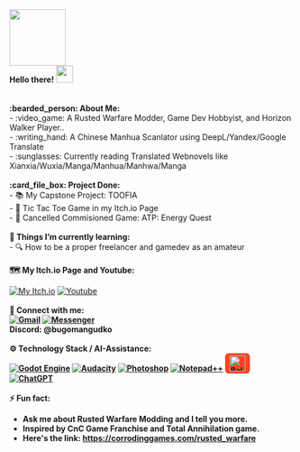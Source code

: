 <div id="header">
  <img src="https://media.giphy.com/media/M9gbBd9nbDrOTu1Mqx/giphy.gif" width="100"/>
  <br>
   <b>Hello there!</b>
  <img src="https://media.giphy.com/media/hvRJCLFzcasrR4ia7z/giphy.gif" width="30px"/>
  <br>
  <br>
  <br>
  <b>:bearded_person: About Me:</b><br>
  - :video_game: A Rusted Warfare Modder, Game Dev Hobbyist, and Horizon Walker Player..
    <br>
  - :writing_hand: A Chinese Manhua Scanlator using DeepL/Yandex/Google Translate
    <br>
  - :sunglasses: Currently reading Translated Webnovels like Xianxia/Wuxia/Manga/Manhua/Manhwa/Manga
  <br>
  <br>
  <b>:card_file_box: Project Done:</b>
  <br>
  - 📚 My Capstone Project: TOOFIA
  <br>
  - 🧩 Tic Tac Toe Game in my Itch.io Page
  <br>
  - 📌 Cancelled Commisioned Game: ATP: Energy Quest
  <br>
 <br>
  <b>🌱 Things I’m currently learning:</b>
  <br>
  - 🔍 How to be a proper freelancer and gamedev as an amateur
 <br>
  <br>
 <b>🗺️ My Itch.io Page and Youtube:</b>
<br>
  
[![My Itch.io](https://img.shields.io/badge/Itch.io-FA5C5C?style=for-the-badge&logo=itchdotio&logoColor=white)](https://studioabs.itch.io/) [![Youtube](https://img.shields.io/badge/YouTube-FF0000?style=for-the-badge&logo=youtube&logoColor=white)](https://www.youtube.com/@moggsknowdawie)
<br>
<br>
<b> 📲 Connect with me:<b/>
<br>
[![Gmail](https://img.shields.io/badge/Gmail-D14836?style=for-the-badge&logo=gmail&logoColor=white)](mailto:demiurgegravedigger[at]gmail[dot]com) [![Messenger](https://img.shields.io/badge/Messenger-00B2FF?style=for-the-badge&logo=messenger&logoColor=white)](https://m.me/jtagalog.2002) <br>
<b>Discord: @bugomangudko</b>
<br>
<br>
<b> ⚙️ Technology Stack / AI-Assistance:<b/>
<br>
[![Godot Engine](https://img.shields.io/badge/Godot-478CBF?style=for-the-badge&logo=GodotEngine&logoColor=white)](https://godotengine.org/) [![Audacity](https://img.shields.io/badge/Audacity-0000CC?style=for-the-badge&logo=audacity&logoColor=white)](https://www.audacityteam.org/) [![Photoshop](https://img.shields.io/badge/Adobe%20Photoshop-31A8FF?style=for-the-badge&logo=Adobe%20Photoshop&logoColor=black)](https://www.adobe.com/products/photoshop.html/) [![Notepad++](https://img.shields.io/badge/Notepad++-90E59A.svg?style=for-the-badge&logo=notepad%2B%2B&logoColor=black)](https://notepad-plus-plus.org/) <a href="https://balsamiq.com" target="_blank">
  <img src="https://i.imgur.com/M9TK90t.png" alt="Balsamiq" height="28" style="background:#F24822; padding:4px 8px; border-radius:6px;"></a> [![ChatGPT](https://img.shields.io/badge/ChatGPT-74aa9c?style=for-the-badge&logo=openai&logoColor=white)](https://chatgpt.com/)
<br>
<br>
⚡ Fun fact:
- Ask me about Rusted Warfare Modding and I tell you more.
- Inspired by CnC Game Franchise and Total Annihilation game.
- Here's the link: https://corrodinggames.com/rusted_warfare
</div>
 
 

<!--
**Moggle-Khraum/Moggle-Khraum** is a ✨ _special_ ✨ repository because its `README.md` (this file) appears on your GitHub profile.

Here are some ideas to get you started:

- 🔭 I’m currently working on ...
- 🌱 I’m currently learning ...
- 👯 I’m looking to collaborate on ...
- 🤔 I’m looking for help with ...
- 💬 Ask me about ...
- 📫 How to reach me: ...
- 😄 Pronouns: ...
- ⚡ Fun fact: ...
-->
